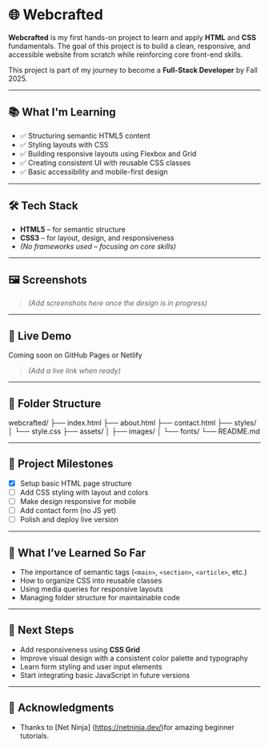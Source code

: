 # 🌐 Webcrafted

**Webcrafted** is my first hands-on project to learn and apply **HTML** and **CSS** fundamentals. The goal of this project is to build a clean, responsive, and accessible website from scratch while reinforcing core front-end skills.

This project is part of my journey to become a **Full-Stack Developer** by Fall 2025.

---

## 📚 What I'm Learning

- ✅ Structuring semantic HTML5 content
- ✅ Styling layouts with CSS
- ✅ Building responsive layouts using Flexbox and Grid
- ✅ Creating consistent UI with reusable CSS classes
- ✅ Basic accessibility and mobile-first design

---

## 🛠️ Tech Stack

- **HTML5** – for semantic structure
- **CSS3** – for layout, design, and responsiveness
- *(No frameworks used – focusing on core skills)*

---

## 🖼️ Screenshots

> *(Add screenshots here once the design is in progress)*

---

## 🚀 Live Demo

Coming soon on GitHub Pages or Netlify  
> *(Add a live link when ready)*

---

## 📁 Folder Structure
webcrafted/ ├── index.html ├── about.html ├── contact.html ├── styles/ │ └── style.css ├── assets/ │ ├── images/ │ └── fonts/ └── README.md


---

## 📅 Project Milestones

- [x] Setup basic HTML page structure
- [ ] Add CSS styling with layout and colors
- [ ] Make design responsive for mobile
- [ ] Add contact form (no JS yet)
- [ ] Polish and deploy live version

---

## 🧠 What I’ve Learned So Far

- The importance of semantic tags (`<main>`, `<section>`, `<article>`, etc.)
- How to organize CSS into reusable classes
- Using media queries for responsive layouts
- Managing folder structure for maintainable code

---

## 📌 Next Steps

- Add responsiveness using **CSS Grid**
- Improve visual design with a consistent color palette and typography
- Learn form styling and user input elements
- Start integrating basic JavaScript in future versions

---

## 🙌 Acknowledgments

- Thanks to [Net Ninja] (https://netninja.dev/)for amazing beginner tutorials.
